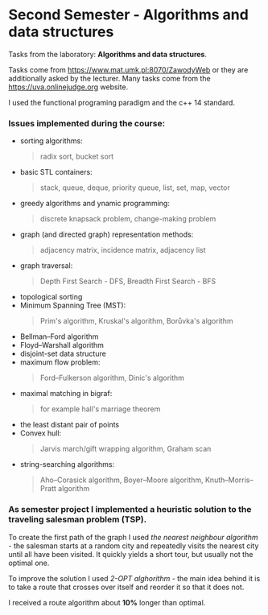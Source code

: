 # Second Semester - Algorithms and data structures

Tasks from the laboratory: __Algorithms and data structures__. 

Tasks come from https://www.mat.umk.pl:8070/ZawodyWeb or they are additionally asked by the lecturer. Many tasks come from the https://uva.onlinejudge.org website.

I used the functional programing paradigm and the c++ 14 standard.

### Issues implemented during the course:

- sorting algorithms:
  > radix sort,
  > bucket sort
- basic STL containers:
  > stack, 
  > queue,
  > deque, 
  > priority queue,
  > list, 
  > set, 
  > map,
  > vector
- greedy algorithms and ynamic programming: 
  > discrete knapsack problem, 
  > change-making problem
- graph (and directed graph) representation methods:
  > adjacency matrix,
  > incidence matrix,
  > adjacency list
- graph traversal:
  > Depth First Search - DFS,
  > Breadth First Search - BFS
- topological sorting
- Minimum Spanning Tree (MST):
  > Prim's algorithm,
  > Kruskal's algorithm, 
  > Borůvka's algorithm
- Bellman–Ford algorithm
- Floyd–Warshall algorithm
- disjoint-set data structure
- maximum flow problem:
  > Ford–Fulkerson algorithm,
  > Dinic's algorithm
- maximal matching in bigraf:
  > for example hall's marriage theorem
- the least distant pair of points
- Convex hull:
  > Jarvis march/gift wrapping algorithm,
  > Graham scan
- string-searching algorithms:
  > Aho–Corasick algorithm,
  > Boyer–Moore algorithm,
  > Knuth–Morris–Pratt algorithm
  
### As semester project I implemented a heuristic solution to the traveling salesman problem (TSP).

To create the first path of the graph I used _the nearest neighbour algorithm_ - the salesman starts at a random city and repeatedly visits the nearest city until all have been visited. It quickly yields a short tour, but usually not the optimal one.

To improve the solution I used _2-OPT alghorithm_ - the main idea behind it is to take a route that crosses over itself and reorder it so that it does not.

I received a route algorithm about __10%__ longer than optimal.
